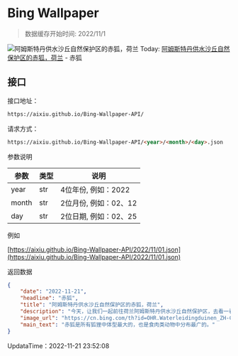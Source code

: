 # Bing Wallpaper

> 数据缓存开始时间: 2022/11/1

![阿姆斯特丹供水沙丘自然保护区的赤狐，荷兰](https://cn.bing.com/th?id=OHR.Waterleidingduinen_ZH-CN1430683267_1920x1080.jpg&rf=LaDigue_1920x1080.jpg)
Today: [阿姆斯特丹供水沙丘自然保护区的赤狐，荷兰](https://cn.bing.com/th?id=OHR.Waterleidingduinen_ZH-CN1430683267_1920x1080.jpg&rf=LaDigue_1920x1080.jpg) - 赤狐

## 接口

接口地址：

```html
https://aixiu.github.io/Bing-Wallpaper-API/
```

请求方式：

```html
https://aixiu.github.io/Bing-Wallpaper-API/<year>/<month>/<day>.json
```

参数说明

| 参数 | 类型 | 说明 |
| - | - | - |
| year | str | 4位年份, 例如：2022 |
| month | str | 2位月份, 例如：02、12 |
| day | str | 2位日期, 例如：02、25 |

例如

[https://aixiu.github.io/Bing-Wallpaper-API/2022/11/01.json](https://aixiu.github.io/Bing-Wallpaper-API/2022/11/01.json)

返回数据

```json
{
    "date": "2022-11-21",
    "headline": "赤狐",
    "title": "阿姆斯特丹供水沙丘自然保护区的赤狐，荷兰",
    "description": "今天，让我们一起前往荷兰阿姆斯特丹供水沙丘自然保护区，去看一看那里的赤狐。这个自然保护区在阿姆斯特丹市以西8英里处。这里不仅有各种各样的动植物，还有数百个专门用于过滤雨水的沙丘。自19世纪以来，这些沙丘便一直是城市饮用水的来源。",
    "image_url": "https://cn.bing.com/th?id=OHR.Waterleidingduinen_ZH-CN1430683267_1920x1080.jpg&rf=LaDigue_1920x1080.jpg",
    "main_text": "赤狐是所有狐狸中体型最大的，也是食肉类动物中分布最广的。"
}
```

UpdataTime：2022-11-21 23:52:08

